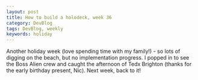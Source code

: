 ```yaml
---
layout: post
title: How to build a holodeck, week 36
category: DevBlog
tags: DevBlog, weekly
keywords: holiday
---
```


Another holiday week (love spending time with my family!) - so lots of digging
on the beach, but no implementation progress. I popped in to see the Boss Alien
crew and caught the afternoon of Tedx Brighton (thanks for the early birthday
present, Nic). Next week, back to it!



